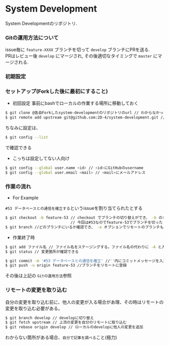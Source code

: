 # System Development
System Developmentのリポジトリ.

### Gitの運用方法について

issue毎に `feature-XXXX` ブランチを切って `develop` ブランチにPRを送る.  
PRはレビュー後 `develop` にマージされ, その後適切なタイミングで `master` にマージされる.

### 初期設定

### セットアップ(Forkした後に最初にすること)

- 初回設定
事前にbashでローカルの作業する場所に移動しておく

```bash
$ git clone @各自Forkしたsystem-developmentのリポジトリのurl // わからなかったらgit cloneで調べて
$ git remote add upstream git@github.com:2D-4/system-development.git // organizationのリポジトリをupstream名にして登録
```
ちなみに設定は、
```bash
$ git config --list
```
で確認できる

- こっちは設定してない人向け

```bash
$ git config --global user.name <id> // <id>にGitHubのusername
$ git config --global user.email <mail> // <mail>にメールアドレス
```

### 作業の流れ

- For Example

`#53 データベースとの通信を確立する`というissueを割り当てられたとする

```bash
$ git checkout -b feature-53 // checkout でブランチの切り替えができ、 -b のオプションでブランチの作成も同時にできる
                             // 今回は#53なのでfeature-53でブランチを切った
$ git branch //どのブランチにいるか確認でき、 -a オプションでリモートのブランチも確認できる
```

- 作業終了時

```bash
$ git add ファイル名 // ファイル名をステージングする。ファイル名の代わりに -A と入力すると変更済が全てステージングされる
$ git status // 変更箇所が確認できる

$ git commit -m '#53 データベースとの通信を確立' //''内にコミットメッセージを入力
$ git push -u origin feature-53 //ブランチをリモートに登録
```

その後は上記の `Gitの運用方法`参照

### リモートの変更を取り込む

自分の変更を取り込む前に、他人の変更が入る場合があ理、その時はリモートの変更を取り込む必要がある。

```bash
$ git branch develop // developに切り替え
$ git fetch upstream // 上流の変更を自分のリモートに取り込む
$ git rebase origin develop // ローカルのdevelopに他人の変更を追加
```

わからない箇所がある場合、`自分で記事を調べる`こと(極力)
